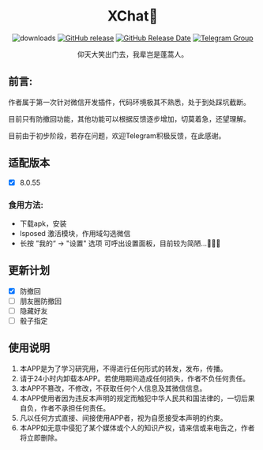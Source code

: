 <div align="center">
<h1>XChat👋</h1>

![downloads](https://img.shields.io/github/downloads/Xposed-Modules-Repo/com.xchat/total)
[![GitHub release](https://img.shields.io/github/downloads/Xposed-Modules-Repo/com.xchat)](https://github.com/Xposed-Modules-Repo/com.xchat/releases)
[![GitHub Release Date](https://img.shields.io/github/downloads/Xposed-Modules-Repo/com.xchat)](https://github.com/Xposed-Modules-Repo/com.xchat/releases)
[![Telegram Group](https://img.shields.io/badge/Telegram-Group-blue.svg?logo=telegram)](https://t.me/+iQDVYJRqfkY4YzRl)

<p>仰天大笑出门去，我辈岂是蓬蒿人。</p>
</div>


## 前言:
  <p>作者属于第一次针对微信开发插件，代码环境极其不熟悉，处于到处踩坑截断。</p>
  <p>目前只有防撤回功能，其他功能可以根据反馈逐步增加，切莫着急，还望理解。</p>
  <p>目前由于初步阶段，若存在问题，欢迎Telegram积极反馈，在此感谢。</p>
  
## 适配版本
- [x] 8.0.55

### 食用方法:
- 下载apk，安装
- lsposed 激活模块，作用域勾选微信
- 长按 ”我的“ -> "设置" 选项 可呼出设置面板，目前较为简陋...🤷🏻‍♀️
  
## 更新计划
- [x] 防撤回
- [ ] 朋友圈防撤回
- [ ] 隐藏好友
- [ ] 骰子指定
      
## 使用说明
1. 本APP是为了学习研究用，不得进行任何形式的转发，发布，传播。
2. 请于24小时内卸载本APP。若使用期间造成任何损失，作者不负任何责任。
3. 本APP不篡改，不修改，不获取任何个人信息及其微信信息。
4. 本APP使用者因为违反本声明的规定而触犯中华人民共和国法律的，一切后果自负，作者不承担任何责任。
5. 凡以任何方式直接、间接使用APP者，视为自愿接受本声明的约束。
6. 本APP如无意中侵犯了某个媒体或个人的知识产权，请来信或来电告之，作者将立即删除。
